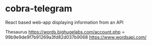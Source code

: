 # cobra-telegram
React based web-app displaying information from an API

Thesaurus https://words.bighugelabs.com/account.php  =  99b9e9de9f7b91269a3fd82d037b9068
https://www.wordsapi.com/
